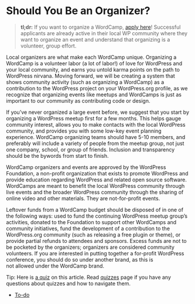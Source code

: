 # Should You Be an Organizer?

> **tl;dr:** If you want to organize a WordCamp, [apply here](https://make.wordpress.org/community/handbook/wordcamp-organizer-handbook/become-an-organizer/organizer-application/ "Organizer Application")! Successful applicants are already active in their local WP community where they want to organize an event and understand that organizing is a volunteer, group effort.

Local organizers are what make each WordCamp unique. Organizing a WordCamp is a volunteer labor (a lot of labor!) of love for WordPress and your local community, and earns you untold karma points on the path to WordPress nirvana. Moving forward, we will be creating a system that shows community activity (such as organizing a WordCamp) as a contribution to the WordPress project on your WordPress.org profile, as we recognize that organizing events like meetups and WordCamps is just as important to our community as contributing code or design.

If you’ve never organized a large event before, we suggest that you start by organizing a WordPress meetup first for a few months. This helps gauge community interest, allows you to make contacts with the local WordPress community, and provides you with some low-key event planning experience. WordCamp organizing teams should have 5-10 members, and preferably will include a variety of people from the meetup group, not just one company, school, or group of friends. Inclusion and transparency should be the bywords from start to finish.

WordCamp organizers and events are approved by the WordPress Foundation, a non-profit organization that exists to promote WordPress and provide education regarding WordPress and related open source software. WordCamps are meant to benefit the local WordPress community through live events and the broader WordPress community through the sharing of online video and other materials. They are not-for-profit events.

Leftover funds from a WordCamp budget should be disposed of in one of the following ways: used to fund the continuing WordPress meetup group’s activities, donated to the Foundation to support other WordCamps and community initiatives, fund the development of a contribution to the WordPress.org community (such as releasing a free plugin or theme), or provide partial refunds to attendees and sponsors. Excess funds are not to be pocketed by the organizers; organizers are considered community volunteers. If you are interested in putting together a for-profit WordPress conference, you should do so under another brand, as this is not allowed under the WordCamp brand.

Tip: Here is [a quiz](https://community-self-training.mystagingwebsite.com/quiz/should-you-be-an-organizer/) on this article. Read [quizzes](https://make.wordpress.org/community/handbook/wordcamp-organizer/quizzes/) page if you have any questions about quizzes and how to navigate them.

*   [To-do](# "To-do")